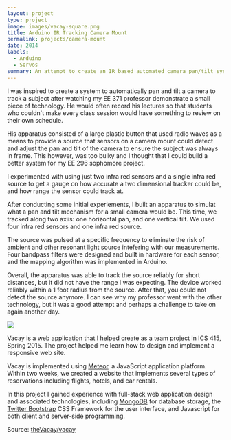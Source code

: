 ```yaml
---
layout: project
type: project
image: images/vacay-square.png
title: Arduino IR Tracking Camera Mount
permalink: projects/camera-mount
date: 2014
labels:
  - Arduino
  - Servos
summary: An attempt to create an IR based automated camera pan/tilt system.
---
```


I was inspired to create a system to automatically pan and tilt a camera to track a subject after watching my EE 371 professor demonstrate a small piece of technology. He would often record his lectures so that students who couldn't make every class session would have something to review on their own schedule.

His apparatus consisted of a large plastic button that used radio waves as a means to provide a source that sensors on a camera mount could detect and adjust the pan and tilt of the camera to ensure the subject was always in frame. This however, was too bulky and I thought that I could build a better system for my EE 296 sophomore project.

I experimented with using just two infra red sensors and a single infra red source to get a gauge on how accurate a two dimensional tracker could be, and how range the sensor could track at.

After conducting some initial experiements, I built an apparatus to simulat what a pan and tilt mechanism for a small camera would be. This time, we tracked along two axiis: one horizontal pan, and one vertical tilt. We used four infra red sensors and one infra red source.

The source was pulsed at a specific frequency to eliminate the risk of ambient and other resonant light source intefering with our measurements. Four bandpass filters were designed and built in hardware for each sensor, and the mapping algorithm was implemented in Arduino.

Overall, the apparatus was able to track the source reliably for short distances, but it did not have the range I was expecting. The device worked reliably within a 1 foot radius from the source. After that, you could not detect the source anymore. I can see why my professor went with the other technology, but it was a good attempt and perhaps a challenge to take on again another day.

<img class="ui medium right floated rounded image" src="../images/vacay-home-page.png">

Vacay is a web application that I helped create as a team project in ICS 415, Spring 2015. The project helped me learn how to design and implement a responsive web site.

Vacay is implemented using [Meteor](http://meteor.com), a JavaScript application platform. Within two weeks, we created a website that implements several types of reservations including flights, hotels, and car rentals.

In this project I gained experience with full-stack web application design and associated technologies, including [MongoDB](http://mongodb.com) for database storage, the [Twitter Bootstrap](http://getbootstrap.com/) CSS Framework for the user interface, and Javascript for both client and server-side programming. 
 
Source: <a href="https://github.com/theVacay/vacay"><i class="large github icon"></i>theVacay/vacay</a>
